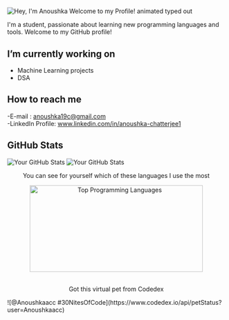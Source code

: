 #
<img src="https://readme-typing-svg.demolab.com?font=Operator+Mono&size=37&duration=2800&pause=2000&color=FAFAFA&center=true&vCenter=true&width=940&height=50&lines=Hello%2C+ my+name+is+Anoushka+Chatterjee!" align="middle" alt="Hey, I'm Anoushka Welcome to my Profile! animated typed out">

I'm a student, passionate about learning new programming languages and tools. Welcome to my GitHub profile!

##  I’m currently working on

- Machine Learning projects
- DSA

## How to reach me

-E-mail : anoushka19c@gmail.com\
-LinkedIn Profile: www.linkedin.com/in/anoushka-chatterjee1

##  GitHub Stats

![Your GitHub Stats](https://github-readme-activity-graph.vercel.app/graph?username=anoushkaacc&radius=32&theme=github-dark&area=true&order=5&hide_border=true)
![Your GitHub Stats](https://github-readme-stats.vercel.app/api?username=anoushkaacc&show_icons=true&theme=radical)

<p align="center">
  You can see for yourself which of these languages I use the most
</p>
<div align="center">
  <img src="https://github-readme-stats.vercel.app/api/top-langs/?username=anoushkaacc&theme=tokyonight" width="400" height="200" alt="Top Programming Languages">
</div>
<br>

<p align="center">
  Got this virtual pet from Codedex
</p>
 ![@Anoushkaacc #30NitesOfCode](https://www.codedex.io/api/petStatus?user=Anoushkaacc) 

